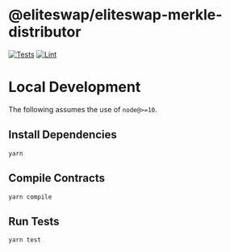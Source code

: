 # @eliteswap/eliteswap-merkle-distributor

[![Tests](https://github.com/EthereumEliteswap/eliteswap-merkle-distributor/workflows/Tests/badge.svg)](https://github.com/EthereumEliteswap/eliteswap-merkle-distributor/actions?query=workflow%3ATests)
[![Lint](https://github.com/EthereumEliteswap/eliteswap-merkle-distributor/workflows/Lint/badge.svg)](https://github.com/EthereumEliteswap/eliteswap-merkle-distributor/actions?query=workflow%3ALint)

# Local Development

The following assumes the use of `node@>=10`.

## Install Dependencies

`yarn`

## Compile Contracts

`yarn compile`

## Run Tests

`yarn test`

